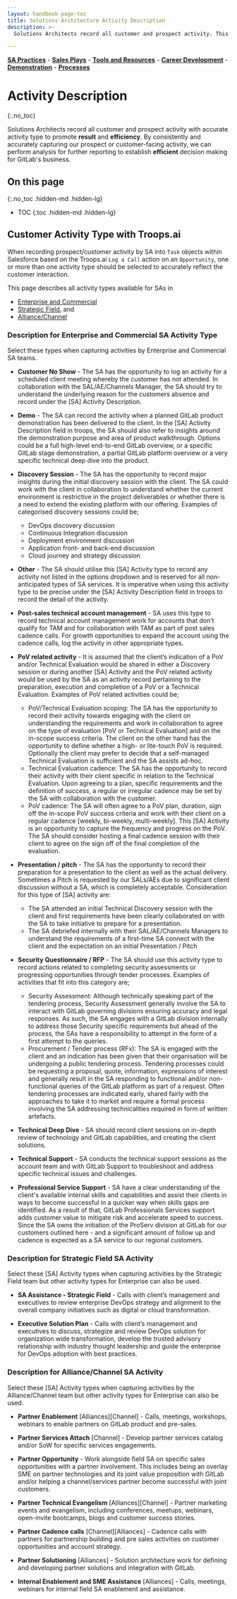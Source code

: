 ```yaml
---
layout: handbook-page-toc
title: Solutions Architecture Activity Description
description: >-
  Solutions Architects record all customer and prospect activity. This is activity description to guide the accurate capture.

---
```

[**SA Practices**](/handbook/customer-success/solutions-architects/sa-practices) - [**Sales Plays**](/handbook/customer-success/solutions-architects/sales-plays) - [**Tools and Resources**](/handbook/customer-success/solutions-architects/tools-and-resources) - [**Career Development**](/handbook/customer-success/solutions-architects/career-development) - [**Demonstration**](/handbook/customer-success/solutions-architects/demonstrations) - [**Processes**](/handbook/customer-success/solutions-architects/processes)

# Activity Description
{:.no_toc}

Solutions Architects record all customer and prospect activity with accurate activity type to promote **result** and **efficiency**. By consistently and accurately capturing our prospect or customer-facing activity, we can perform analysis for further reporting to establish **efficient** decision making for GitLab's business.

## On this page
{:.no_toc .hidden-md .hidden-lg}

- TOC
{:toc .hidden-md .hidden-lg}

## Customer Activity Type with Troops.ai

When recording prospect/customer activity by SA into `Task` objects within Salesforce based on the Troops.ai `Log a Call` action on an `Opportunity`, one or more than one activity type should be selected to accurately reflect the customer interaction. 

This page describes all activity types available for SAs in 
- [Enterprise and Commercial](/handbook/customer-success/solutions-architects/processes/activity-capture/activity-desc/#Description-for-Enterprise-and-Commercial-SA-Activity-Type) 
- [Strategic Field](/handbook/customer-success/solutions-architects/processes/activity-capture/activity-desc/#Description-for-Strategic-Field-SA-Activity), and
- [Alliance/Channel](/handbook/customer-success/solutions-architects/processes/activity-capture/activity-desc/#description-for-alliancechannel-sa-activity)


### Description for Enterprise and Commercial SA Activity Type

Select these types when capturing activities by Enterprise and Commercial SA teams.

- **Customer No Show** - The SA has the opportunity to log an activity for a scheduled client meeting whereby the customer has not attended. In collaboration with the SAL/AE/Channels Manager, the SA should try to understand the underlying reason for the customers absence and record under the [SA] Activity Description.

- **Demo** - The SA can record the activity when a planned GitLab product demonstration has been 
delivered to the client. In the [SA] Activity Description field in troops, the SA should 
also refer to insights around the demonstration purpose and area of product walkthrough. Options could be a full high-level end-to-end GitLab overview, or a specific GitLab stage demonstration, a partial GitLab platform overview or a very specific technical deep dive into the product.

- **Discovery Session** - The SA has the opportunity to record major insights during the initial discovery session with the client. The SA could work with the client in collaboration to understand whether the current environment is restrictive in the project deliverables or whether there is a need to extend the existing platform with our offering. Examples of categorised discovery sessions could be;
  * DevOps discovery discussion
  * Continuous Integration discussion
  * Deployment environment discussion
  * Application front- and back-end discussion
  * Cloud journey and strategy discussion

- **Other** - The SA should utilise this [SA] Activity type to record any activity not listed in the options dropdown and is reserved for all non-anticipated types of SA services. It is imperative when using this activity type to be precise under the [SA] Activity Description field in troops to record the detail of the activity. 

- **Post-sales technical account management** - SA uses this type to record technical account management work for accounts that don’t qualify for TAM and for collaboration with TAM as part of post sales cadence calls. For growth opportunities to expand the account using the cadence calls, log the activity in other appropriate types.

- **PoV related activity** - It is assumed that the client’s indication of a PoV and/or Technical Evaluation would be shared in either a Discovery session or during another [SA] Activity and the PoV related activity would be used by the SA as an activity record pertaining to the preparation, execution and completion of a PoV or a Technical Evaluation. Examples of PoV related activities could be;
  * PoV/Technical Evaluation scoping: The SA has the opportunity to record their activity towards engaging with the client on understanding the requirements and work in collaboration to agree on the type of evaluation [PoV or Technical Evaluation] and on the in-scope success criteria. The client on the other hand has the opportunity to define whether a high- or lite-touch PoV is required. Optionally the client may prefer to decide that a self-managed Technical Evaluation is sufficient and the SA assists ad-hoc.
  * Technical Evaluation cadence: The SA has the opportunity to record their activity with their client specific in relation to the Technical Evaluation. Upon agreeing to a plan, specific requirements and the definition of success, a regular or irregular cadence may be set by the SA with collaboration with the customer. 
  * PoV cadence: The SA will often agree to a PoV plan, duration, sign off the in-scope PoV success criteria and work with their client on a regular cadence [weekly, bi-weekly, multi-weekly]. This [SA] Activity is an opportunity to capture the frequency and progress on the PoV. The SA should consider hosting a final cadence session with their client to agree on the sign off of the final completion of the evaluation.

- **Presentation / pitch** - The SA has the opportunity to record their preparation for a presentation to the client as well as the actual delivery. Sometimes a Pitch is requested by our SALs/AEs due to significant client discussion without a SA, which is completely acceptable. Consideration for this type of [SA] activity are: 
  * The SA attended an initial Technical Discovery session with the client and first requirements have been clearly collaborated on with the SA to take initiative to prepare for a presentation.
  * The SA debriefed internally with their SAL/AE/Channels Managers to understand the requirements of a first-time SA connect with the client and the expectation on an initial Presentation / Pitch

- **Security Questionnaire / RFP** - The SA should use this activity type to record actions related to completing security assessments or progressing opportunities through tender processes. Examples of activities that fit into this category are;
  * Security Assessment: Although technically speaking part of the tendering process, Security Assessment generally involve the SA to interact with GitLab governing divisions ensuring accuracy and legal responses. As such, the SA engages with a GitLab division internally to address those Security specific requirements but ahead of the process, the SAs have a responsibility to attempt in the form of a first attempt to the queries.
  * Procurement / Tender process (RFx): The SA is engaged with the client and an indication has been given that their organisation will be undergoing a public tendering process. Tendering processes could be requesting a proposal, quote, information, expressions of interest and generally result in the SA responding to functional and/or non-functional queries of the GitLab platform as part of a request. Often tendering processes are indicated early, shared fairly with the approaches to take it to market and require a formal process involving the SA addressing technicalities required in form of written artefacts.  

- **Technical Deep Dive** - SA should record client sessions on in-depth review of technology and GitLab capabilities, and creating the client solutions.  

- **Technical Support** - SA conducts the technical support sessions as the account team and with GitLab Support to troubleshoot and address specific technical issues and challenges.

- **Professional Service Support** - SA have a clear understanding of the client's available internal skills and capabilities and assist their clients in ways to become successful in a quicker way when skills gaps are identified. As a result of that, GitLab Professionals Services support adds customer value to mitigate risk and accelerate speed to success. Since the SA owns the initiation of the ProServ division at GitLab for our customers outlined here - and a significant amount of follow up and cadence is expected as a SA service to our regional customers.  

### Description for Strategic Field SA Activity

Select these [SA] Activity types when capturing activities by the Strategic Field team but other activity types for Enterprise can also be used.

- **SA Assistance - Strategic Field** - Calls with client’s management and executives to review enterprise DevOps strategy and alignment to the overall company initiatives such as digital or cloud transformation.

- **Executive Solution Plan** - Calls with client’s management and executives to discuss, strategize and review DevOps solution for organization wide transformation, develop the trusted advisory relationship with industry thought leadership and guide the enterprise for DevOps adoption with best practices. 

### Description for Alliance/Channel SA Activity

Select these [SA] Activity types when capturing activities by the Alliance/Channel team but other activity types for Enterprise can also be used.

- **Partner Enablement** [Alliances][Channel] - Calls, meetings, workshops, webinars to enable partners on GitLab product and pre-sales.

- **Partner Services Attach** [Channel] - Develop partner services catalog and/or SoW for specific services engagements.

- **Partner Opportunity** - Work alongside field SA on specific sales opportunities with a partner involvement. This includes being an overlay SME on partner technologies and its joint value proposition with GitLab and/or helping a channel/services partner become successful with joint customers.

- **Partner Technical Evangelism** [Alliances][Channel] - Partner marketing events and evangelism, including conferences, meetups, webinars, open-invite bootcamps, blogs and customer success stories.

- **Partner Cadence calls** [Channel][Alliances] - Cadence calls with partners for partnership building and pre sales activities on customer opportunities and account strategy.  

- **Partner Solutioning** [Alliances] - Solution architecture work for defining and developing partner solutions and integration with GitLab.

- **Internal Enablement and SME Assistance** [Alliances] - Calls, meetings, webinars for internal field SA enablement and assistance.  
